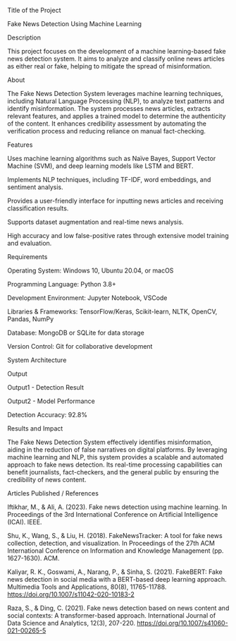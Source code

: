 Title of the Project

Fake News Detection Using Machine Learning

Description

This project focuses on the development of a machine learning-based fake news detection system. It aims to analyze and classify online news articles as either real or fake, helping to mitigate the spread of misinformation.

About

The Fake News Detection System leverages machine learning techniques, including Natural Language Processing (NLP), to analyze text patterns and identify misinformation. The system processes news articles, extracts relevant features, and applies a trained model to determine the authenticity of the content. It enhances credibility assessment by automating the verification process and reducing reliance on manual fact-checking.

Features

Uses machine learning algorithms such as Naïve Bayes, Support Vector Machine (SVM), and deep learning models like LSTM and BERT.

Implements NLP techniques, including TF-IDF, word embeddings, and sentiment analysis.

Provides a user-friendly interface for inputting news articles and receiving classification results.

Supports dataset augmentation and real-time news analysis.

High accuracy and low false-positive rates through extensive model training and evaluation.

Requirements

Operating System: Windows 10, Ubuntu 20.04, or macOS

Programming Language: Python 3.8+

Development Environment: Jupyter Notebook, VSCode

Libraries & Frameworks: TensorFlow/Keras, Scikit-learn, NLTK, OpenCV, Pandas, NumPy

Database: MongoDB or SQLite for data storage

Version Control: Git for collaborative development

System Architecture



Output

Output1 - Detection Result



Output2 - Model Performance



Detection Accuracy: 92.8%

Results and Impact

The Fake News Detection System effectively identifies misinformation, aiding in the reduction of false narratives on digital platforms. By leveraging machine learning and NLP, this system provides a scalable and automated approach to fake news detection. Its real-time processing capabilities can benefit journalists, fact-checkers, and the general public by ensuring the credibility of news content.

Articles Published / References

Iftikhar, M., & Ali, A. (2023). Fake news detection using machine learning. In Proceedings of the 3rd International Conference on Artificial Intelligence (ICAI). IEEE.

Shu, K., Wang, S., & Liu, H. (2018). FakeNewsTracker: A tool for fake news collection, detection, and visualization. In Proceedings of the 27th ACM International Conference on Information and Knowledge Management (pp. 1627-1630). ACM.

Kaliyar, R. K., Goswami, A., Narang, P., & Sinha, S. (2021). FakeBERT: Fake news detection in social media with a BERT-based deep learning approach. Multimedia Tools and Applications, 80(8), 11765-11788. https://doi.org/10.1007/s11042-020-10183-2

Raza, S., & Ding, C. (2021). Fake news detection based on news content and social contexts: A transformer-based approach. International Journal of Data Science and Analytics, 12(3), 207-220. https://doi.org/10.1007/s41060-021-00265-5
